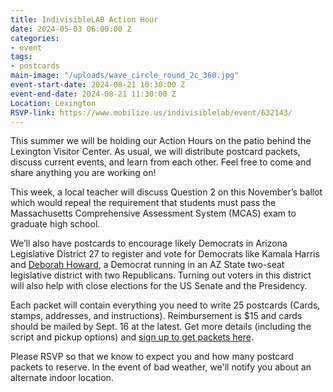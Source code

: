 ```yaml
---
title: IndivisibleLAB Action Hour
date: 2024-05-03 06:00:00 Z
categories:
- event
tags:
- postcards
main-image: "/uploads/wave_circle_round_2c_360.jpg"
event-start-date: 2024-08-21 10:30:00 Z
event-end-date: 2024-08-21 11:30:00 Z
Location: Lexington
RSVP-link: https://www.mobilize.us/indivisiblelab/event/632143/
---
```


This summer we will be holding our Action Hours on the patio behind the Lexington Visitor Center. As usual, we will distribute postcard packets, discuss current events, and learn from each other. Feel free to come and share anything you are working on!

This week, a local teacher will discuss Question 2 on this November’s ballot which would repeal the requirement that students must pass the Massachusetts Comprehensive Assessment System (MCAS) exam to graduate high school. 

We’ll also have postcards to encourage likely Democrats in Arizona Legislative District 27 to register and vote for Democrats like Kamala Harris and [Deborah Howard](https://www.deborahhowardaz.com/), a Democrat running in an AZ State two-seat legislative district with two Republicans. Turning out voters in this district will also help with close elections for the US Senate and the Presidency.

Each packet will contain everything you need to write 25 postcards (Cards, stamps, addresses, and instructions). Reimbursement is $15 and cards should be mailed by Sept. 16 at the latest. Get more details (including the script and pickup options) and [sign up to get packets here](https://docs.google.com/forms/d/e/1FAIpQLScGQe7kA0ay3okly5IAbNpklR5wDdhgiES2vj34O2pFutg_4A/viewform).

Please RSVP so that we know to expect you and how many postcard packets to reserve. In the event of bad weather, we'll notify you about an alternate indoor location.